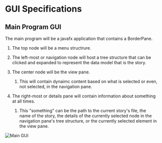 # GUI Specifications

<!-- toc -->

## Main Program GUI

The main program will be a javafx application that contains a BorderPane. 

1. The top node will be a menu structrure. 

2. The left-most or navigation node will host a tree structure that can be clicked and expanded to represent the data model that is the story. 

3. The center node will be the view pane. 

    1. This will contain dynaimc content based on what is selected or even, not selected, in the navigation pane. 

4. The right-most or details pane will contain information about something at all times. 
    1. This "something" can be the path to the current story's file, the name of the story, the details of the currently selected node in the navigation pane's tree structure, or the currently selected element in the view pane.





![Main GUI](/gui-examples/main-gui.jpg)
